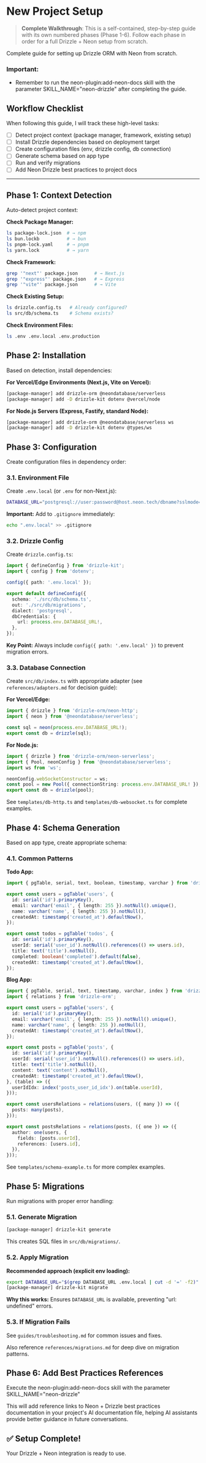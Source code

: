 # New Project Setup

> **Complete Walkthrough**: This is a self-contained, step-by-step guide with its own numbered phases (Phase 1-6).
> Follow each phase in order for a full Drizzle + Neon setup from scratch.

Complete guide for setting up Drizzle ORM with Neon from scratch.

### Important:
- Remember to run the neon-plugin:add-neon-docs skill with the parameter SKILL_NAME="neon-drizzle" after completing the guide.

## Workflow Checklist

When following this guide, I will track these high-level tasks:

- [ ] Detect project context (package manager, framework, existing setup)
- [ ] Install Drizzle dependencies based on deployment target
- [ ] Create configuration files (env, drizzle config, db connection)
- [ ] Generate schema based on app type
- [ ] Run and verify migrations
- [ ] Add Neon Drizzle best practices to project docs

---

## Phase 1: Context Detection

Auto-detect project context:

**Check Package Manager:**
```bash
ls package-lock.json  # → npm
ls bun.lockb          # → bun
ls pnpm-lock.yaml     # → pnpm
ls yarn.lock          # → yarn
```

**Check Framework:**
```bash
grep '"next"' package.json      # → Next.js
grep '"express"' package.json   # → Express
grep '"vite"' package.json      # → Vite
```

**Check Existing Setup:**
```bash
ls drizzle.config.ts   # Already configured?
ls src/db/schema.ts    # Schema exists?
```

**Check Environment Files:**
```bash
ls .env .env.local .env.production
```

## Phase 2: Installation

Based on detection, install dependencies:

**For Vercel/Edge Environments (Next.js, Vite on Vercel):**
```bash
[package-manager] add drizzle-orm @neondatabase/serverless
[package-manager] add -D drizzle-kit dotenv @vercel/node
```

**For Node.js Servers (Express, Fastify, standard Node):**
```bash
[package-manager] add drizzle-orm @neondatabase/serverless ws
[package-manager] add -D drizzle-kit dotenv @types/ws
```

## Phase 3: Configuration

Create configuration files in dependency order:

### 3.1. Environment File

Create `.env.local` (or `.env` for non-Next.js):
```bash
DATABASE_URL="postgresql://user:password@host.neon.tech/dbname?sslmode=require"
```

**Important:** Add to `.gitignore` immediately:
```bash
echo ".env.local" >> .gitignore
```

### 3.2. Drizzle Config

Create `drizzle.config.ts`:
```typescript
import { defineConfig } from 'drizzle-kit';
import { config } from 'dotenv';

config({ path: '.env.local' });

export default defineConfig({
  schema: './src/db/schema.ts',
  out: './src/db/migrations',
  dialect: 'postgresql',
  dbCredentials: {
    url: process.env.DATABASE_URL!,
  },
});
```

**Key Point:** Always include `config({ path: '.env.local' })` to prevent migration errors.

### 3.3. Database Connection

Create `src/db/index.ts` with appropriate adapter (see `references/adapters.md` for decision guide):

**For Vercel/Edge:**
```typescript
import { drizzle } from 'drizzle-orm/neon-http';
import { neon } from '@neondatabase/serverless';

const sql = neon(process.env.DATABASE_URL!);
export const db = drizzle(sql);
```

**For Node.js:**
```typescript
import { drizzle } from 'drizzle-orm/neon-serverless';
import { Pool, neonConfig } from '@neondatabase/serverless';
import ws from 'ws';

neonConfig.webSocketConstructor = ws;
const pool = new Pool({ connectionString: process.env.DATABASE_URL! });
export const db = drizzle(pool);
```

See `templates/db-http.ts` and `templates/db-websocket.ts` for complete examples.

## Phase 4: Schema Generation

Based on app type, create appropriate schema:

### 4.1. Common Patterns

**Todo App:**
```typescript
import { pgTable, serial, text, boolean, timestamp, varchar } from 'drizzle-orm/pg-core';

export const users = pgTable('users', {
  id: serial('id').primaryKey(),
  email: varchar('email', { length: 255 }).notNull().unique(),
  name: varchar('name', { length: 255 }).notNull(),
  createdAt: timestamp('created_at').defaultNow(),
});

export const todos = pgTable('todos', {
  id: serial('id').primaryKey(),
  userId: serial('user_id').notNull().references(() => users.id),
  title: text('title').notNull(),
  completed: boolean('completed').default(false),
  createdAt: timestamp('created_at').defaultNow(),
});
```

**Blog App:**
```typescript
import { pgTable, serial, text, timestamp, varchar, index } from 'drizzle-orm/pg-core';
import { relations } from 'drizzle-orm';

export const users = pgTable('users', {
  id: serial('id').primaryKey(),
  email: varchar('email', { length: 255 }).notNull().unique(),
  name: varchar('name', { length: 255 }).notNull(),
  createdAt: timestamp('created_at').defaultNow(),
});

export const posts = pgTable('posts', {
  id: serial('id').primaryKey(),
  userId: serial('user_id').notNull().references(() => users.id),
  title: text('title').notNull(),
  content: text('content').notNull(),
  createdAt: timestamp('created_at').defaultNow(),
}, (table) => ({
  userIdIdx: index('posts_user_id_idx').on(table.userId),
}));

export const usersRelations = relations(users, ({ many }) => ({
  posts: many(posts),
}));

export const postsRelations = relations(posts, ({ one }) => ({
  author: one(users, {
    fields: [posts.userId],
    references: [users.id],
  }),
}));
```

See `templates/schema-example.ts` for more complex examples.

## Phase 5: Migrations

Run migrations with proper error handling:

### 5.1. Generate Migration

```bash
[package-manager] drizzle-kit generate
```

This creates SQL files in `src/db/migrations/`.

### 5.2. Apply Migration

**Recommended approach (explicit env loading):**
```bash
export DATABASE_URL="$(grep DATABASE_URL .env.local | cut -d '=' -f2)" && \
[package-manager] drizzle-kit migrate
```

**Why this works:** Ensures `DATABASE_URL` is available, preventing "url: undefined" errors.

### 5.3. If Migration Fails

See `guides/troubleshooting.md` for common issues and fixes.

Also reference `references/migrations.md` for deep dive on migration patterns.

## Phase 6: Add Best Practices References

Execute the neon-plugin:add-neon-docs skill with the parameter SKILL_NAME="neon-drizzle"

This will add reference links to Neon + Drizzle best practices documentation in your project's AI documentation file, helping AI assistants provide better guidance in future conversations.

## ✅ Setup Complete!

Your Drizzle + Neon integration is ready to use.

